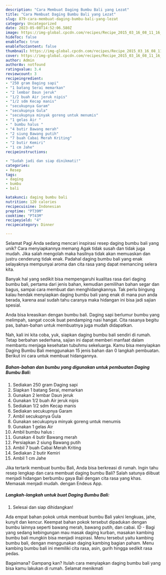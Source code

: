 ```yaml
---
description: "Cara Membuat Daging Bumbu Bali yang Lezat"
title: "Cara Membuat Daging Bumbu Bali yang Lezat"
slug: 879-cara-membuat-daging-bumbu-bali-yang-lezat
category: Uncategorized
date: 2023-05-08T14:52:06.580Z
image: https://img-global.cpcdn.com/recipes/Recipe_2015_03_16_08_11_16_227_672cebe2cc6123bf0243/680x482cq70/daging-bumbu-bali-foto-resep-utama.jpg
hideToc: false
enableToc: true
enableTocContent: false
thumbnail: https://img-global.cpcdn.com/recipes/Recipe_2015_03_16_08_11_16_227_672cebe2cc6123bf0243/680x482cq70/daging-bumbu-bali-foto-resep-utama.jpg
cover: https://img-global.cpcdn.com/recipes/Recipe_2015_03_16_08_11_16_227_672cebe2cc6123bf0243/680x482cq70/daging-bumbu-bali-foto-resep-utama.jpg
author: Admin
authorAv: notfound
ratingvalue: 3.4
reviewcount: 3
recipeingredient:
- "250 gram Daging sapi"
- "1 batang Serai memarkan"
- "2 lembar Daun jeruk"
- "1/2 buah Air jeruk nipis"
- "1/2 sdm Kecap manis"
- "secukupnya Garam"
- "secukupnya Gula"
- "secukupnya minyak goreng untuk menumis"
- "1 gelas Air "
- " bumbu halus "
- "4 butir Bawang merah"
- "2 siung Bawang putih"
- "7 buah Cabai Merah Kriting"
- "2 butir Kemiri"
- "1 cm Jahe"
recipeinstructions:

- "Sudah jadi dan siap dinikmati!"
categories:
- Resep
tags:
- daging
- bumbu
- bali

katakunci: daging bumbu bali 
nutrition: 120 calories
recipecuisine: Indonesian
preptime: "PT39M"
cooktime: "PT43M"
recipeyield: "4"
recipecategory: Dinner

---
```



Selamat Pagi Anda sedang mencari inspirasi resep daging bumbu bali yang unik? Cara menyiapkannya memang Agak tidak susah dan tidak juga mudah. Jika salah mengolah maka hasilnya tidak akan memuaskan dan justru cenderung tidak enak. Padahal daging bumbu bali yang enak selayaknya mempunyai aroma dan cita rasa yang dapat memancing selera kita.


Banyak hal yang sedikit bisa mempengaruhi kualitas rasa dari daging bumbu bali, pertama dari jenis bahan, kemudian pemilihan bahan segar dan bagus, sampai cara membuat dan menghidangkannya. Tak perlu bingung kalau hendak menyiapkan daging bumbu bali yang enak di mana pun anda berada, karena asal sudah tahu caranya maka hidangan ini bisa jadi sajian spesial.

Anda bisa kreasikan dengan bumbu bali. Daging sapi berlumur bumbu yang melimpah, sangat cocok buat pendamping nasi hangat. Cita rasanya begitu pas, bahan-bahan untuk membuatnya juga mudah didapatkan.


Nah, kali ini kita coba, yuk, siapkan daging bumbu bali sendiri di rumah. Tetap berbahan sederhana, sajian ini dapat memberi manfaat dalam membantu menjaga kesehatan tubuhmu sekeluarga. Kamu bisa menyiapkan Daging Bumbu Bali menggunakan 15 jenis bahan dan 0 langkah pembuatan. Berikut ini cara untuk membuat hidangannya.

<!--inarticleads1-->

##### Bahan-bahan dan bumbu yang digunakan untuk pembuatan Daging Bumbu Bali:

1. Sediakan 250 gram Daging sapi
1. Siapkan 1 batang Serai, memarkan
1. Gunakan 2 lembar Daun jeruk
1. Gunakan 1/2 buah Air jeruk nipis
1. Sediakan 1/2 sdm Kecap manis
1. Sediakan secukupnya Garam
1. Ambil secukupnya Gula
1. Gunakan secukupnya minyak goreng untuk menumis
1. Gunakan 1 gelas Air 
1. Ambil  bumbu halus :
1. Gunakan 4 butir Bawang merah
1. Persiapkan 2 siung Bawang putih
1. Ambil 7 buah Cabai Merah Kriting
1. Sediakan 2 butir Kemiri
1. Ambil 1 cm Jahe


Jika tertarik membuat bumbu Bali, Anda bisa berkreasi di rumah. Ingin tahu resep lengkap dan cara membuat daging bumbu Bali? Salah satunya diibuat menjadi hidangan berbumbu gaya Bali dengan cita rasa yang khas. Memasak menjadi mudah. dengan Endeus App. 

<!--inarticleads2-->

##### Langkah-langkah untuk buat Daging Bumbu Bali:


1. Selesai dan siap dihidangkan!

Ada empat bahan pokok untuk membuat bumbu Bali yakni lengkuas, jahe, kunyit dan kencur. Keempat bahan pokok tersebut dipadukan dengan bumbu lainnya seperti bawang merah, bawang putih, dan cabai. ID - Bagi yang sedang kebingungan mau masak daging kurban, masakan kambing bumbu bali mungkin bisa menjadi inspirasi. Menu tersebut yaitu kambing bumbu bali, dengan menggunakan daging kambing bagian paham. Menu kambing bumbu bali ini memiliki cita rasa, asin, gurih hingga sedikit rasa pedas. 

Bagaimana? Gampang kan? Itulah cara menyiapkan daging bumbu bali yang bisa kamu lakukan di rumah. Selamat menikmati
